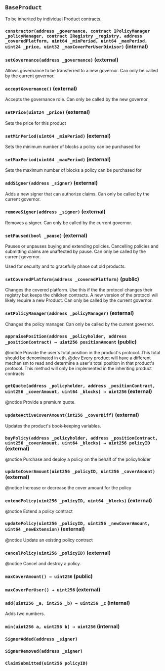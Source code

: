 ## `BaseProduct`

To be inherited by individual Product contracts.




### `constructor(address _governance, contract IPolicyManager _policyManager, contract IRegistry _registry, address _coveredPlatform, uint64 _minPeriod, uint64 _maxPeriod, uint24 _price, uint32 _maxCoverPerUserDivisor)` (internal)





### `setGovernance(address _governance)` (external)

Allows governance to be transferred to a new governor.
Can only be called by the current governor.




### `acceptGovernance()` (external)

Accepts the governance role.
Can only be called by the new governor.



### `setPrice(uint24 _price)` (external)

Sets the price for this product




### `setMinPeriod(uint64 _minPeriod)` (external)

Sets the minimum number of blocks a policy can be purchased for




### `setMaxPeriod(uint64 _maxPeriod)` (external)

Sets the maximum number of blocks a policy can be purchased for




### `addSigner(address _signer)` (external)

Adds a new signer that can authorize claims.
Can only be called by the current governor.




### `removeSigner(address _signer)` (external)

Removes a signer.
Can only be called by the current governor.




### `setPaused(bool _pause)` (external)

Pauses or unpauses buying and extending policies.
Cancelling policies and submitting claims are unaffected by pause.
Can only be called by the current governor.


Used for security and to gracefully phase out old products.

### `setCoveredPlatform(address _coveredPlatform)` (public)

Changes the covered platform.
Use this if the the protocol changes their registry but keeps the children contracts.
A new version of the protocol will likely require a new Product.
Can only be called by the current governor.




### `setPolicyManager(address _policyManager)` (external)

Changes the policy manager.
Can only be called by the current governor.




### `appraisePosition(address _policyholder, address _positionContract) → uint256 positionAmount` (public)

@notice
 Provide the user's total position in the product's protocol.
 This total should be denominated in eth.
@dev
 Every product will have a different mechanism to read and determine
 a user's total position in that product's protocol. This method will
 only be implemented in the inheriting product contracts




### `getQuote(address _policyholder, address _positionContract, uint256 _coverAmount, uint64 _blocks) → uint256` (external)

@notice
 Provide a premium quote.




### `updateActiveCoverAmount(int256 _coverDiff)` (external)

Updates the product's book-keeping variables.




### `buyPolicy(address _policyholder, address _positionContract, uint256 _coverAmount, uint64 _blocks) → uint256 policyID` (external)

@notice
 Purchase and deploy a policy on the behalf of the policyholder




### `updateCoverAmount(uint256 _policyID, uint256 _coverAmount)` (external)

@notice
 Increase or decrease the cover amount for the policy




### `extendPolicy(uint256 _policyID, uint64 _blocks)` (external)

@notice
 Extend a policy contract




### `updatePolicy(uint256 _policyID, uint256 _newCoverAmount, uint64 _newExtension)` (external)

@notice
 Update an existing policy contract




### `cancelPolicy(uint256 _policyID)` (external)

@notice
 Cancel and destroy a policy.




### `maxCoverAmount() → uint256` (public)





### `maxCoverPerUser() → uint256` (external)





### `add(uint256 _a, int256 _b) → uint256 _c` (internal)

Adds two numbers.




### `min(uint256 a, uint256 b) → uint256` (internal)






### `SignerAdded(address _signer)`





### `SignerRemoved(address _signer)`





### `ClaimSubmitted(uint256 policyID)`






